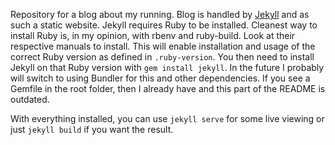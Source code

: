 Repository for a blog about my running. Blog is handled by
[Jekyll](https://jekyllrb.com/) and as such a static website. Jekyll requires
Ruby to be installed.  Cleanest way to install Ruby is, in my opinion, with
rbenv and ruby-build. Look at their respective manuals to install.  This will
enable installation and usage of the correct Ruby version as defined in
`.ruby-version`.  You then need to install Jekyll on that Ruby version with
`gem install jekyll`. In the future I probably will switch to using Bundler for
this and other dependencies. If you see a Gemfile in the root folder, then I
already have and this part of the README is outdated.

With everything installed, you can use `jekyll serve` for some live viewing or
just `jekyll build` if you want the result.
